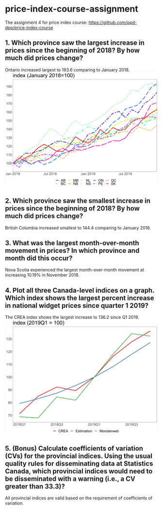 # price-index-course-assignment
The assignment 4 for price index course: https://github.com/ppd-dpp/price-index-course

## 1.	Which province saw the largest increase in prices since the beginning of 2018? By how much did prices change?
Ontario increased largest to 193.6 comparing to January 2018.
![alt_text](https://github.com/coredeliaz/price-index-course-assignment/blob/main/Provincial%20indices%20.jpg)

## 2.	Which province saw the smallest increase in prices since the beginning of 2018? By how much did prices change?
British Columbia increased smallest to 144.4 comparing to January 2018.

## 3.	What was the largest month-over-month movement in prices? In which province and month did this occur?
Nova Scotia experienced the largest month-over-month movement at increasing 10.19% in November 2018.

## 4.	Plot all three Canada-level indices on a graph. Which index shows the largest percent increase in national widget prices since quarter 1 2019?
The CREA index shows the largest increase to 136.2 since Q1 2019.
![image](https://github.com/coredeliaz/price-index-course-assignment/blob/main/National%20indices.jpg)

## 5.	(Bonus) Calculate coefficients of variation (CVs) for the provincial indices. Using the usual quality rules for disseminating data at Statistics Canada, which provincial indices would need to be disseminated with a warning (i.e., a CV greater than 33.3)?
All provincial indices are valid based on the requirement of coefficients of variation.
